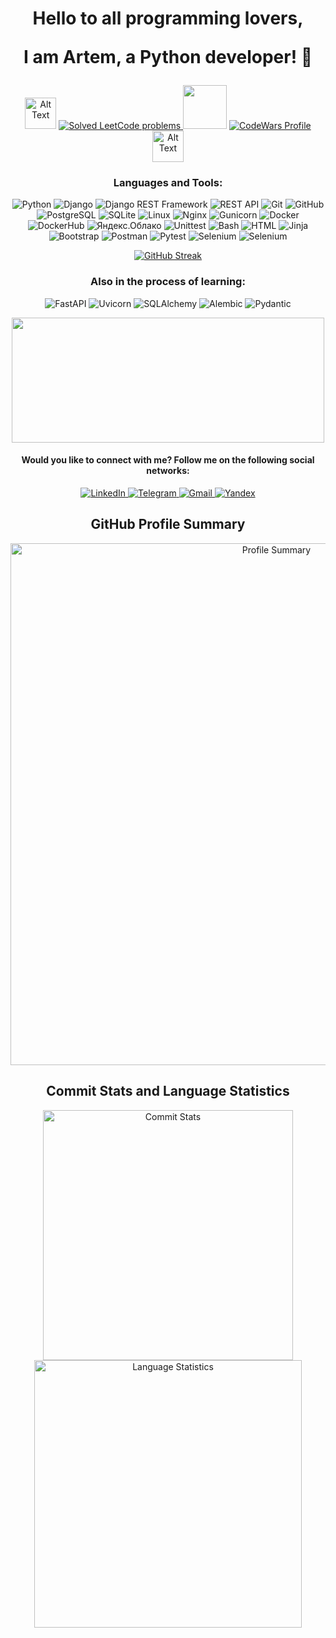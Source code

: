 <h1 align="center">Hello to all programming lovers, 

I am Artem, a Python developer! 👋</h1>

<p align="center">
<img src="https://media0.giphy.com/media/du3J3cXyzhj75IOgvA/giphy.gif?cid=ecf05e47xlwx7sw2jqpg6u507usc9rk1rfnzgxkr3tuey4uu&ep=v1_gifs_search&rid=giphy.gif&ct=g" alt="Alt Text" width="50" height="50">
  <a href="https://leetcode.com/vah-art/">
    <img alt="Solved LeetCode problems" src="https://img.shields.io/badge/dynamic/json?style=flat&labelColor=black&color=blue&label=Solved&query=solvedOverTotal&url=https%3A%2F%2Fleetcode-badge.vercel.app%2Fapi%2Fusers%2Fvah-art&logo=leetcode&logoColor=yellow" />
  </a>

  <img src="https://media.giphy.com/media/M9gbBd9nbDrOTu1Mqx/giphy.gif" width="70"/>

<a href="https://www.codewars.com/users/artyom_v">
    <img alt="CodeWars Profile" src="https://www.codewars.com/users/artyom_v/badges/micro" />
  </a>
<img src="https://media0.giphy.com/media/du3J3cXyzhj75IOgvA/giphy.gif?cid=ecf05e47xlwx7sw2jqpg6u507usc9rk1rfnzgxkr3tuey4uu&ep=v1_gifs_search&rid=giphy.gif&ct=g" alt="Alt Text" width="50" height="50">
</p>

<div align="center">
  <h3>Languages and Tools:</h3>
  <p>
    <img alt="Python" src="https://img.shields.io/badge/-Python-3776AB?style=flat&logo=python&logoColor=white" />
    <img alt="Django" src="https://img.shields.io/badge/-Django-092E20?style=flat&logo=django&logoColor=white" />
    <img alt="Django REST Framework" src="https://img.shields.io/badge/-Django%20REST%20Framework-092E20?style=flat&logo=django&logoColor=white" />
    <img alt="REST API" src="https://img.shields.io/badge/-REST%20API-009688?style=flat&logo=api&logoColor=white" />
    <img alt="Git" src="https://img.shields.io/badge/-Git-F05032?style=flat&logo=git&logoColor=white" />
    <img alt="GitHub" src="https://img.shields.io/badge/-GitHub-181717?style=flat&logo=github&logoColor=white" />
    <img alt="PostgreSQL" src="https://img.shields.io/badge/-PostgreSQL-336791?style=flat&logo=postgresql&logoColor=white" />
    <img alt="SQLite" src="https://img.shields.io/badge/-SQLite-003B57?style=flat&logo=sqlite&logoColor=white" />
    <img alt="Linux" src="https://img.shields.io/badge/-Linux-FCC624?style=flat&logo=linux&logoColor=white" />
    <img alt="Nginx" src="https://img.shields.io/badge/-Nginx-269539?style=flat&logo=nginx&logoColor=white" />
    <img alt="Gunicorn" src="https://img.shields.io/badge/-Gunicorn-75A940?style=flat&logo=python&logoColor=white" />
    <img alt="Docker" src="https://img.shields.io/badge/-Docker-2496ED?style=flat&logo=docker&logoColor=white" />
    <img alt="DockerHub" src="https://img.shields.io/badge/-Docker%20Hub-2496ED?style=flat&logo=docker&logoColor=white" />
    <img alt="Яндекс.Облако" src="https://img.shields.io/badge/-Яндекс.Облако-FF0000?style=flat&logo=yandex&logoColor=white" />
    <img alt="Unittest" src="https://img.shields.io/badge/-Unittest-red?style=flat&logo=python&logoColor=white" />
    <img alt="Bash" src="https://img.shields.io/badge/-Bash-4EAA25?style=flat&logo=gnu-bash&logoColor=white" />
    <img alt="HTML" src="https://img.shields.io/badge/-HTML-E34F26?style=flat&logo=html5&logoColor=white" />
    <img alt="Jinja" src="https://img.shields.io/badge/-Jinja-B41717?style=flat&logo=jinja&logoColor=white" />
    <img alt="Bootstrap" src="https://img.shields.io/badge/-Bootstrap-563D7C?style=flat&logo=bootstrap&logoColor=white" />
    <img alt="Postman" src="https://img.shields.io/badge/-Postman-FF6C37?style=flat&logo=postman&logoColor=white" />
    <img alt="Pytest" src="https://img.shields.io/badge/-Pytest-0A9EDC?style=flat&logo=pytest&logoColor=white" />
    <img alt="Selenium" src="https://img.shields.io/badge/-Selenium-43B02A?style=flat&logo=selenium&logoColor=white" />
    <img alt="Selenium" src="https://img.shields.io/badge/-SeleniumBase-43B02A?style=flat&logo=selenium&logoColor=white" />    
 </p>
</div>



<div id="header" align="center">

[![GitHub Streak](http://github-readme-streak-stats.herokuapp.com?user=artyom-vah&theme=dark&background=000000&ring=2D9BF0)](https://git.io/streak-stats)

</div>

<div align="center">
  <h3>Also in the process of learning:</h3>
  <p>
    <img alt="FastAPI" src="https://img.shields.io/badge/-FastAPI-009688?style=flat&logo=fastapi&logoColor=white" /> 
    <img alt="Uvicorn" src="https://img.shields.io/badge/-Uvicorn-FF5722?style=flat&logo=uvicorn&logoColor=white" />
    <img alt="SQLAlchemy" src="https://img.shields.io/badge/-SQLAlchemy-FF0000?style=flat&logo=sqlalchemy&logoColor=white" />
    <img alt="Alembic" src="https://img.shields.io/badge/-Alembic-3276AE?style=flat&logo=alembic&logoColor=white" />
    <img alt="Pydantic" src="https://img.shields.io/badge/-Pydantic-2B8BB3?style=flat&logo=pydantic&logoColor=white" />
  </p>
</div>

<div align="center">
  <img src="https://media.giphy.com/media/dWesBcTLavkZuG35MI/giphy.gif" width="500" height="200"/>
</div>

<h4><p align="center">Would you like to connect with me? Follow me on the following social networks:</p></h4>
<p align="center">
    <a href="https://www.linkedin.com/in/artem-vakh-353594207/">
        <img alt="LinkedIn" src="https://img.shields.io/badge/-LinkedIn-0077B5?style=for-the-badge&logo=linkedin&logoColor=white" />
    </a>
    <a href="https://t.me/artyom_vahr">
        <img alt="Telegram" src="https://img.shields.io/badge/-Telegram-2CA5E0?style=for-the-badge&logo=telegram&logoColor=white"/>
    </a>
    <a href="mailto:art.vakhrushev@gmail.com">
        <img alt="Gmail" src="https://img.shields.io/badge/Gmail-art.vakhrushev%40gmail.com-D14836?style=for-the-badge&logo=gmail&logoColor=white" />
    </a>
    <a href="mailto:helllsin@yandex.ru">
        <img alt="Yandex" src="https://img.shields.io/badge/Yandex-helllsin%40yandex.ru-FF0000?style=for-the-badge&logo=yandex&logoColor=white" />
    </a>
</p>



<div align="center">
  
  <h2>GitHub Profile Summary</h2>

  <img src="https://github-profile-summary-cards.vercel.app/api/cards/profile-details?username=artyom-vah&theme=solarized_dark&cache_seconds=86400" alt="Profile Summary" style="width: 835px;" />

  <h2>Commit Stats and Language Statistics</h2>

  <img src="https://github-profile-summary-cards.vercel.app/api/cards/stats?username=artyom-vah&theme=solarized_dark" alt="Commit Stats" style="width: 400px;" />
  <img src="https://github-readme-stats.vercel.app/api/top-langs/?username=artyom-vah&layout=compact&langs_count=8&theme=radical" alt="Language Statistics" style="width: 428px;" />

</div>
